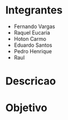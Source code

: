 # Integrantes
- Fernando Vargas
- Raquel Eucaria
- Hoton Carmo
- Eduardo Santos
- Pedro Henrique
- Raul

# Descricao

# Objetivo
